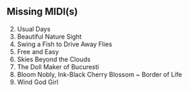 ## Missing MIDI(s)
2. Usual Days
5. Beautiful Nature Sight
8. Swing a Fish to Drive Away Flies
11. Free and Easy
12. Skies Beyond the Clouds
22. The Doll Maker of Bucuresti
25. Bloom Nobly, Ink-Black Cherry Blossom ~ Border of Life
30. Wind God Girl
